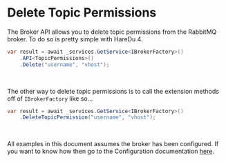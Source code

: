 # Delete Topic Permissions

The Broker API allows you to delete topic permissions from the RabbitMQ broker. To do so is pretty simple with HareDu 4.

```c#
var result = await _services.GetService<IBrokerFactory>()
    .API<TopicPermissions>()
    .Delete("username", "vhost");
```
<br>

The other way to delete topic permissions is to call the extension methods off of ```IBrokerFactory``` like so...

```c#
var result = await _services.GetService<IBrokerFactory>()
    .DeleteTopicPermission("username", "vhost");
```

<br>

All examples in this document assumes the broker has been configured. If you want to know how then go to the Configuration documentation [here](https://github.com/ahives/HareDu3/blob/master/docs/configuration.md).

